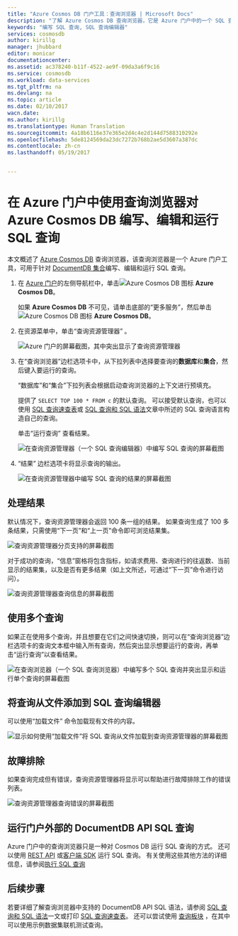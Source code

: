 ```yaml
---
title: "Azure Cosmos DB 门户工具：查询浏览器 | Microsoft Docs"
description: "了解 Azure Cosmos DB 查询浏览器，它是 Azure 门户中的一个 SQL 查询编辑器，用于编写 SQL 查询并针对 Azure Cosmos DB 集合运行这些查询。"
keywords: "编写 SQL 查询, SQL 查询编辑器"
services: cosmosdb
author: kirillg
manager: jhubbard
editor: monicar
documentationcenter: 
ms.assetid: ac378240-b11f-4522-ae9f-09da3a6f9c16
ms.service: cosmosdb
ms.workload: data-services
ms.tgt_pltfrm: na
ms.devlang: na
ms.topic: article
ms.date: 02/10/2017
wacn.date: 
ms.author: kirillg
ms.translationtype: Human Translation
ms.sourcegitcommit: 4a18b6116e37e365e2d4c4e2d144d7588310292e
ms.openlocfilehash: 5de8124569da23dc7272b768b2ae5d3607a387dc
ms.contentlocale: zh-cn
ms.lasthandoff: 05/19/2017


---
```

# <a name="write-edit-and-run-sql-queries-for-azure-cosmos-db-using-query-explorer-in-the-azure-portal"></a>在 Azure 门户中使用查询浏览器对 Azure Cosmos DB 编写、编辑和运行 SQL 查询
本文概述了 [Azure Cosmos DB](https://www.azure.cn/home/features/documentdb/) 查询浏览器，该查询浏览器是一个 Azure 门户工具，可用于针对 [DocumentDB 集合](documentdb-create-collection.md)编写、编辑和运行 SQL 查询。

1. 在 [Azure 门户](https://portal.azure.cn)的左侧导航栏中，单击![Azure Cosmos DB 图标](./media/documentdb-query-collections-query-explorer/nosql-documentdb-portal-icon.png) **Azure Cosmos DB**。 

    如果 **Azure Cosmos DB** 不可见，请单击底部的“更多服务”，然后单击 ![Azure Cosmos DB 图标](./media/documentdb-query-collections-query-explorer/nosql-documentdb-portal-icon.png) **Azure Cosmos DB**。
2. 在资源菜单中，单击“查询资源管理器” 。 
   
    ![Azure 门户的屏幕截图，其中突出显示了查询资源管理器](./media/documentdb-query-collections-query-explorer/queryexplorercommand.png)
3. 在“查询浏览器”边栏选项卡中，从下拉列表中选择要查询的**数据库**和**集合**，然后键入要运行的查询。 
   
    “数据库”和“集合”下拉列表会根据启动查询浏览器的上下文进行预填充。 
   
    提供了 `SELECT TOP 100 * FROM c` 的默认查询。  可以接受默认查询，也可以使用 [SQL 查询速查表](documentdb-sql-query-cheat-sheet.md)或 [SQL 查询和 SQL 语法](documentdb-sql-query.md)文章中所述的 SQL 查询语言构造自己的查询。
   
    单击“运行查询”  查看结果。
   
    ![在查询资源管理器（一个 SQL 查询编辑器）中编写 SQL 查询的屏幕截图](./media/documentdb-query-collections-query-explorer/queryexplorerinitial.png)
4. “结果”  边栏选项卡将显示查询的输出。 
   
    ![在查询资源管理器中编写 SQL 查询的结果的屏幕截图](./media/documentdb-query-collections-query-explorer/queryresults1.png)

## <a name="work-with-results"></a>处理结果
默认情况下，查询资源管理器会返回 100 条一组的结果。  如果查询生成了 100 多条结果，只需使用“下一页”和“上一页”命令即可浏览结果集。

![查询资源管理器分页支持的屏幕截图](./media/documentdb-query-collections-query-explorer/queryresultspagination.png)

对于成功的查询，“信息”窗格将包含指标，如请求费用、查询进行的往返数、当前显示的结果集，以及是否有更多结果（如上文所述，可通过“下一页”命令进行访问）。

![查询资源管理器查询信息的屏幕截图](./media/documentdb-query-collections-query-explorer/queryinformation.png)

## <a name="use-multiple-queries"></a>使用多个查询
如果正在使用多个查询，并且想要在它们之间快速切换，则可以在“查询浏览器”边栏选项卡的查询文本框中输入所有查询，然后突出显示想要运行的查询，再单击“运行查询”以查看结果。

![在查询浏览器（一个 SQL 查询浏览器）中编写多个 SQL 查询并突出显示和运行单个查询的屏幕截图](./media/documentdb-query-collections-query-explorer/queryexplorerhighlightandrun.png)

## <a name="add-queries-from-a-file-into-the-sql-query-editor"></a>将查询从文件添加到 SQL 查询编辑器
可以使用“加载文件”  命令加载现有文件的内容。

![显示如何使用“加载文件”将 SQL 查询从文件加载到查询资源管理器的屏幕截图](./media/documentdb-query-collections-query-explorer/loadqueryfile.png)

## <a name="troubleshoot"></a>故障排除
如果查询完成但有错误，查询资源管理器将显示可以帮助进行故障排除工作的错误列表。

![查询资源管理器查询错误的屏幕截图](./media/documentdb-query-collections-query-explorer/queryerror.png)

## <a name="run-documentdb-api-sql-queries-outside-the-portal"></a>运行门户外部的 DocumentDB API SQL 查询
Azure 门户中的查询浏览器只是一种对 Cosmos DB 运行 SQL 查询的方式。 还可以使用 [REST API](https://msdn.microsoft.com/library/azure/dn781481.aspx) 或[客户端 SDK](documentdb-sdk-dotnet.md) 运行 SQL 查询。 有关使用这些其他方法的详细信息，请参阅[执行 SQL 查询](documentdb-sql-query.md#ExecutingSqlQueries)

## <a name="next-steps"></a>后续步骤
若要详细了解查询浏览器中支持的 DocumentDB API SQL 语法，请参阅 [SQL 查询和 SQL 语法](documentdb-sql-query.md)一文或打印 [SQL 查询速查表](documentdb-sql-query-cheat-sheet.md)。
还可以尝试使用 [查询板块](https://www.documentdb.com/sql/demo) ，在其中可以使用示例数据集联机测试查询。



